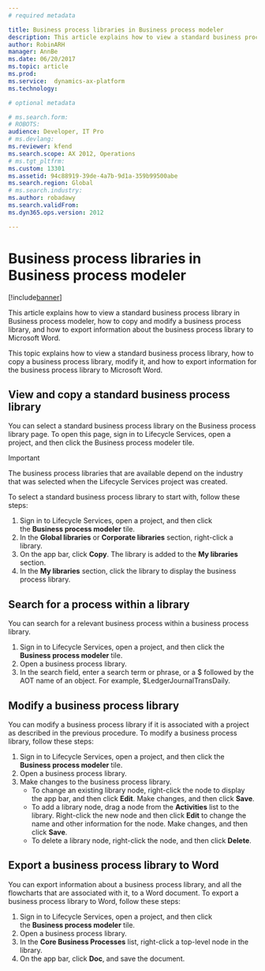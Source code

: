 ```yaml
---
# required metadata

title: Business process libraries in Business process modeler
description: This article explains how to view a standard business process library in Business process modeler, how to copy and modify a business process library, and how to export information about the business process library to Microsoft Word.
author: RobinARH
manager: AnnBe
ms.date: 06/20/2017
ms.topic: article
ms.prod: 
ms.service:  dynamics-ax-platform
ms.technology: 

# optional metadata

# ms.search.form: 
# ROBOTS: 
audience: Developer, IT Pro
# ms.devlang: 
ms.reviewer: kfend
ms.search.scope: AX 2012, Operations
# ms.tgt_pltfrm: 
ms.custom: 13301
ms.assetid: 94c88919-39de-4a7b-9d1a-359b99500abe
ms.search.region: Global
# ms.search.industry: 
ms.author: robadawy
ms.search.validFrom: 
ms.dyn365.ops.version: 2012

---
```


# Business process libraries in Business process modeler

[!include[banner](../includes/banner.md)]


This article explains how to view a standard business process library in Business process modeler, how to copy and modify a business process library, and how to export information about the business process library to Microsoft Word.

This topic explains how to view a standard business process library, how to copy a business process library, modify it, and how to export information for the business process library to Microsoft Word.

## View and copy a standard business process library
You can select a standard business process library on the Business process library page. To open this page, sign in to Lifecycle Services, open a project, and then click the Business process modeler tile.

> [!IMPORTANT]
> The business process libraries that are available depend on the industry that was selected when the Lifecycle Services project was created.

To select a standard business process library to start with, follow these steps:

1.  Sign in to Lifecycle Services, open a project, and then click the **Business process modeler** tile.
2.  In the **Global libraries** or **Corporate libraries** section, right-click a library.
3.  On the app bar, click **Copy**. The library is added to the **My libraries** section.
4.  In the **My libraries** section, click the library to display the business process library.

## Search for a process within a library
You can search for a relevant business process within a business process library.

1.  Sign in to Lifecycle Services, open a project, and then click the **Business process modeler** tile.
2.  Open a business process library.
3.  In the search field, enter a search term or phrase, or a $ followed by the AOT name of an object. For example, $LedgerJournalTransDaily.

## Modify a business process library
You can modify a business process library if it is associated with a project as described in the previous procedure. To modify a business process library, follow these steps:
1.  Sign in to Lifecycle Services, open a project, and then click the **Business process modeler** tile.
2.  Open a business process library.
3.  Make changes to the business process library.
    -   To change an existing library node, right-click the node to display the app bar, and then click **Edit**. Make changes, and then click **Save**.
    -   To add a library node, drag a node from the **Activities** list to the library. Right-click the new node and then click **Edit** to change the name and other information for the node. Make changes, and then click **Save**.
    -   To delete a library node, right-click the node, and then click **Delete**.

## Export a business process library to Word
You can export information about a business process library, and all the flowcharts that are associated with it, to a Word document. To export a business process library to Word, follow these steps:
1.  Sign in to Lifecycle Services, open a project, and then click the **Business process modeler** tile.
2.  Open a business process library.
3.  In the **Core Business Processes** list, right-click a top-level node in the library.
4.  On the app bar, click **Doc**, and save the document.





